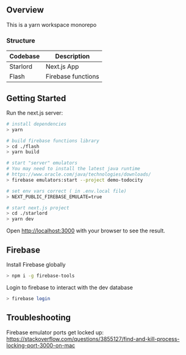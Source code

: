 ## Overview

This is a yarn workspace monorepo

### Structure

| Codebase | Description        |
| -------- | ------------------ |
| Starlord | Next.js App        |
| Flash    | Firebase functions |

## Getting Started

Run the next.js server:

```bash
# install dependencies
> yarn

# build firebase functions library
> cd ./flash
> yarn build

# start "server" emulators
# You may need to install the latest java runtime
# https://www.oracle.com/java/technologies/downloads/
> firebase emulators:start --project demo-todocity

# set env vars correct ( in .env.local file)
> NEXT_PUBLIC_FIREBASE_EMULATE=true

# start next.js project
> cd ./starlord
> yarn dev
```

Open [http://localhost:3000](http://localhost:3000) with your browser to see the result.

## Firebase

Install Firebase globally

```sh
> npm i -g firebase-tools
```

Login to firebase to interact with the dev database

```sh
> firebase login
```

## Troubleshooting

Firebase emulator ports get locked up:
https://stackoverflow.com/questions/3855127/find-and-kill-process-locking-port-3000-on-mac
